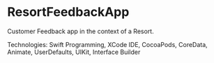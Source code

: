 # ResortFeedbackApp


Customer Feedback app in the context of a Resort. 

Technologies:
Swift Programming, XCode IDE, CocoaPods, CoreData, Animate, UserDefaults, UIKit, Interface Builder
